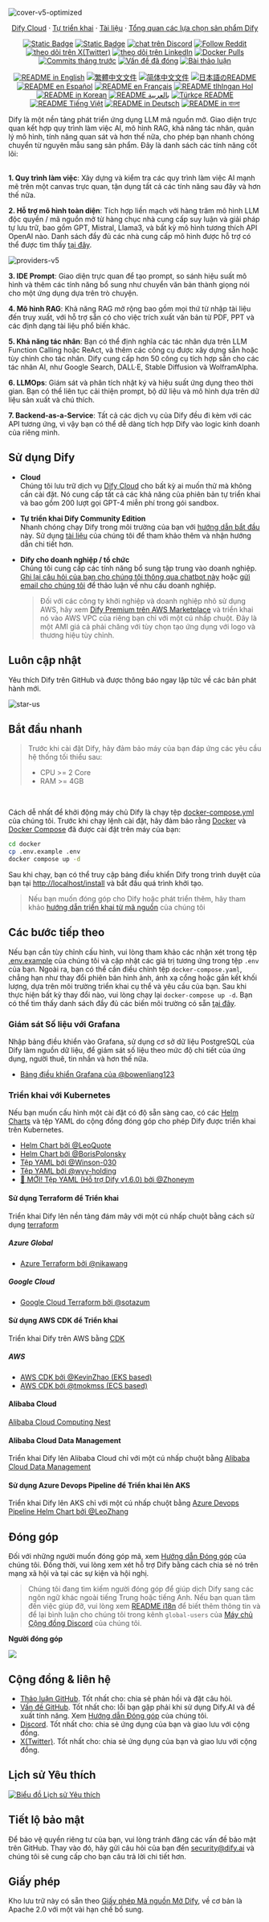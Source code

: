 ![cover-v5-optimized](../../images/GitHub_README_if.png)

<p align="center">
  <a href="https://cloud.dify.ai">Dify Cloud</a> ·
  <a href="https://docs.dify.ai/getting-started/install-self-hosted">Tự triển khai</a> ·
  <a href="https://docs.dify.ai">Tài liệu</a> ·
  <a href="https://dify.ai/pricing">Tổng quan các lựa chọn sản phẩm Dify</a>
</p>

<p align="center">
    <a href="https://dify.ai" target="_blank">
        <img alt="Static Badge" src="https://img.shields.io/badge/Product-F04438"></a>
    <a href="https://dify.ai/pricing" target="_blank">
        <img alt="Static Badge" src="https://img.shields.io/badge/free-pricing?logo=free&color=%20%23155EEF&label=pricing&labelColor=%20%23528bff"></a>
    <a href="https://discord.gg/FngNHpbcY7" target="_blank">
        <img src="https://img.shields.io/discord/1082486657678311454?logo=discord&labelColor=%20%235462eb&logoColor=%20%23f5f5f5&color=%20%235462eb"
            alt="chat trên Discord"></a>
    <a href="https://reddit.com/r/difyai" target="_blank">  
        <img src="https://img.shields.io/reddit/subreddit-subscribers/difyai?style=plastic&logo=reddit&label=r%2Fdifyai&labelColor=white"
            alt="Follow Reddit"></a>
    <a href="https://twitter.com/intent/follow?screen_name=dify_ai" target="_blank">
        <img src="https://img.shields.io/twitter/follow/dify_ai?logo=X&color=%20%23f5f5f5"
            alt="theo dõi trên X(Twitter)"></a>
    <a href="https://www.linkedin.com/company/langgenius/" target="_blank">
        <img src="https://custom-icon-badges.demolab.com/badge/LinkedIn-0A66C2?logo=linkedin-white&logoColor=fff"
            alt="theo dõi trên LinkedIn"></a>
    <a href="https://hub.docker.com/u/langgenius" target="_blank">
        <img alt="Docker Pulls" src="https://img.shields.io/docker/pulls/langgenius/dify-web?labelColor=%20%23FDB062&color=%20%23f79009"></a>
    <a href="https://github.com/criminalist/dify/graphs/commit-activity" target="_blank">
        <img alt="Commits tháng trước" src="https://img.shields.io/github/commit-activity/m/langgenius/dify?labelColor=%20%2332b583&color=%20%2312b76a"></a>
    <a href="https://github.com/criminalist/dify/" target="_blank">
        <img alt="Vấn đề đã đóng" src="https://img.shields.io/github/issues-search?query=repo%3Alanggenius%2Fdify%20is%3Aclosed&label=issues%20closed&labelColor=%20%237d89b0&color=%20%235d6b98"></a>
    <a href="https://github.com/criminalist/dify/discussions/" target="_blank">
        <img alt="Bài thảo luận" src="https://img.shields.io/github/discussions/langgenius/dify?labelColor=%20%239b8afb&color=%20%237a5af8"></a>
</p>

<p align="center">
  <a href="../../README.md"><img alt="README in English" src="https://img.shields.io/badge/English-d9d9d9"></a>
  <a href="../zh-TW/README.md"><img alt="繁體中文文件" src="https://img.shields.io/badge/繁體中文-d9d9d9"></a>
  <a href="../zh-CN/README.md"><img alt="简体中文文件" src="https://img.shields.io/badge/简体中文-d9d9d9"></a>
  <a href="../ja-JP/README.md"><img alt="日本語のREADME" src="https://img.shields.io/badge/日本語-d9d9d9"></a>
  <a href="../es-ES/README.md"><img alt="README en Español" src="https://img.shields.io/badge/Español-d9d9d9"></a>
  <a href="../fr-FR/README.md"><img alt="README en Français" src="https://img.shields.io/badge/Français-d9d9d9"></a>
  <a href="../tlh/README.md"><img alt="README tlhIngan Hol" src="https://img.shields.io/badge/Klingon-d9d9d9"></a>
  <a href="../ko-KR/README.md"><img alt="README in Korean" src="https://img.shields.io/badge/한국어-d9d9d9"></a>
  <a href="../ar-SA/README.md"><img alt="README بالعربية" src="https://img.shields.io/badge/العربية-d9d9d9"></a>
  <a href="../tr-TR/README.md"><img alt="Türkçe README" src="https://img.shields.io/badge/Türkçe-d9d9d9"></a>
  <a href="../vi-VN/README.md"><img alt="README Tiếng Việt" src="https://img.shields.io/badge/Ti%E1%BA%BFng%20Vi%E1%BB%87t-d9d9d9"></a>
  <a href="../de-DE/README.md"><img alt="README in Deutsch" src="https://img.shields.io/badge/German-d9d9d9"></a>
  <a href="../bn-BD/README.md"><img alt="README in বাংলা" src="https://img.shields.io/badge/বাংলা-d9d9d9"></a>
</p>

Dify là một nền tảng phát triển ứng dụng LLM mã nguồn mở. Giao diện trực quan kết hợp quy trình làm việc AI, mô hình RAG, khả năng tác nhân, quản lý mô hình, tính năng quan sát và hơn thế nữa, cho phép bạn nhanh chóng chuyển từ nguyên mẫu sang sản phẩm. Đây là danh sách các tính năng cốt lõi:
</br> </br>

**1. Quy trình làm việc**:
Xây dựng và kiểm tra các quy trình làm việc AI mạnh mẽ trên một canvas trực quan, tận dụng tất cả các tính năng sau đây và hơn thế nữa.

**2. Hỗ trợ mô hình toàn diện**:
Tích hợp liền mạch với hàng trăm mô hình LLM độc quyền / mã nguồn mở từ hàng chục nhà cung cấp suy luận và giải pháp tự lưu trữ, bao gồm GPT, Mistral, Llama3, và bất kỳ mô hình tương thích API OpenAI nào. Danh sách đầy đủ các nhà cung cấp mô hình được hỗ trợ có thể được tìm thấy [tại đây](https://docs.dify.ai/getting-started/readme/model-providers).

![providers-v5](https://github.com/criminalist/dify/assets/13230914/5a17bdbe-097a-4100-8363-40255b70f6e3)

**3. IDE Prompt**:
Giao diện trực quan để tạo prompt, so sánh hiệu suất mô hình và thêm các tính năng bổ sung như chuyển văn bản thành giọng nói cho một ứng dụng dựa trên trò chuyện.

**4. Mô hình RAG**:
Khả năng RAG mở rộng bao gồm mọi thứ từ nhập tài liệu đến truy xuất, với hỗ trợ sẵn có cho việc trích xuất văn bản từ PDF, PPT và các định dạng tài liệu phổ biến khác.

**5. Khả năng tác nhân**:
Bạn có thể định nghĩa các tác nhân dựa trên LLM Function Calling hoặc ReAct, và thêm các công cụ được xây dựng sẵn hoặc tùy chỉnh cho tác nhân. Dify cung cấp hơn 50 công cụ tích hợp sẵn cho các tác nhân AI, như Google Search, DALL·E, Stable Diffusion và WolframAlpha.

**6. LLMOps**:
Giám sát và phân tích nhật ký và hiệu suất ứng dụng theo thời gian. Bạn có thể liên tục cải thiện prompt, bộ dữ liệu và mô hình dựa trên dữ liệu sản xuất và chú thích.

**7. Backend-as-a-Service**:
Tất cả các dịch vụ của Dify đều đi kèm với các API tương ứng, vì vậy bạn có thể dễ dàng tích hợp Dify vào logic kinh doanh của riêng mình.

## Sử dụng Dify

- **Cloud </br>**
  Chúng tôi lưu trữ dịch vụ [Dify Cloud](https://dify.ai) cho bất kỳ ai muốn thử mà không cần cài đặt. Nó cung cấp tất cả các khả năng của phiên bản tự triển khai và bao gồm 200 lượt gọi GPT-4 miễn phí trong gói sandbox.

- **Tự triển khai Dify Community Edition</br>**
  Nhanh chóng chạy Dify trong môi trường của bạn với [hướng dẫn bắt đầu](#quick-start) này.
  Sử dụng [tài liệu](https://docs.dify.ai) của chúng tôi để tham khảo thêm và nhận hướng dẫn chi tiết hơn.

- **Dify cho doanh nghiệp / tổ chức</br>**
  Chúng tôi cung cấp các tính năng bổ sung tập trung vào doanh nghiệp. [Ghi lại câu hỏi của bạn cho chúng tôi thông qua chatbot này](https://udify.app/chat/22L1zSxg6yW1cWQg) hoặc [gửi email cho chúng tôi](mailto:business@dify.ai?subject=%5BGitHub%5DBusiness%20License%20Inquiry) để thảo luận về nhu cầu doanh nghiệp. </br>

  > Đối với các công ty khởi nghiệp và doanh nghiệp nhỏ sử dụng AWS, hãy xem [Dify Premium trên AWS Marketplace](https://aws.amazon.com/marketplace/pp/prodview-t22mebxzwjhu6) và triển khai nó vào AWS VPC của riêng bạn chỉ với một cú nhấp chuột. Đây là một AMI giá cả phải chăng với tùy chọn tạo ứng dụng với logo và thương hiệu tùy chỉnh.

## Luôn cập nhật

Yêu thích Dify trên GitHub và được thông báo ngay lập tức về các bản phát hành mới.

![star-us](https://github.com/criminalist/dify/assets/13230914/b823edc1-6388-4e25-ad45-2f6b187adbb4)

## Bắt đầu nhanh

> Trước khi cài đặt Dify, hãy đảm bảo máy của bạn đáp ứng các yêu cầu hệ thống tối thiểu sau:
>
> - CPU >= 2 Core
> - RAM >= 4GB

</br>

Cách dễ nhất để khởi động máy chủ Dify là chạy tệp [docker-compose.yml](../../docker/docker-compose.yaml) của chúng tôi. Trước khi chạy lệnh cài đặt, hãy đảm bảo rằng [Docker](https://docs.docker.com/get-docker/) và [Docker Compose](https://docs.docker.com/compose/install/) đã được cài đặt trên máy của bạn:

```bash
cd docker
cp .env.example .env
docker compose up -d
```

Sau khi chạy, bạn có thể truy cập bảng điều khiển Dify trong trình duyệt của bạn tại [http://localhost/install](http://localhost/install) và bắt đầu quá trình khởi tạo.

> Nếu bạn muốn đóng góp cho Dify hoặc phát triển thêm, hãy tham khảo [hướng dẫn triển khai từ mã nguồn](https://docs.dify.ai/getting-started/install-self-hosted/local-source-code) của chúng tôi

## Các bước tiếp theo

Nếu bạn cần tùy chỉnh cấu hình, vui lòng tham khảo các nhận xét trong tệp [.env.example](../../docker/.env.example) của chúng tôi và cập nhật các giá trị tương ứng trong tệp `.env` của bạn. Ngoài ra, bạn có thể cần điều chỉnh tệp `docker-compose.yaml`, chẳng hạn như thay đổi phiên bản hình ảnh, ánh xạ cổng hoặc gắn kết khối lượng, dựa trên môi trường triển khai cụ thể và yêu cầu của bạn. Sau khi thực hiện bất kỳ thay đổi nào, vui lòng chạy lại `docker-compose up -d`. Bạn có thể tìm thấy danh sách đầy đủ các biến môi trường có sẵn [tại đây](https://docs.dify.ai/getting-started/install-self-hosted/environments).

### Giám sát Số liệu với Grafana

Nhập bảng điều khiển vào Grafana, sử dụng cơ sở dữ liệu PostgreSQL của Dify làm nguồn dữ liệu, để giám sát số liệu theo mức độ chi tiết của ứng dụng, người thuê, tin nhắn và hơn thế nữa.

- [Bảng điều khiển Grafana của @bowenliang123](https://github.com/bowenliang123/dify-grafana-dashboard)

### Triển khai với Kubernetes

Nếu bạn muốn cấu hình một cài đặt có độ sẵn sàng cao, có các [Helm Charts](https://helm.sh/) và tệp YAML do cộng đồng đóng góp cho phép Dify được triển khai trên Kubernetes.

- [Helm Chart bởi @LeoQuote](https://github.com/douban/charts/tree/master/charts/dify)
- [Helm Chart bởi @BorisPolonsky](https://github.com/BorisPolonsky/dify-helm)
- [Tệp YAML bởi @Winson-030](https://github.com/Winson-030/dify-kubernetes)
- [Tệp YAML bởi @wyy-holding](https://github.com/wyy-holding/dify-k8s)
- [🚀 MỚI! Tệp YAML (Hỗ trợ Dify v1.6.0) bởi @Zhoneym](https://github.com/Zhoneym/DifyAI-Kubernetes)

#### Sử dụng Terraform để Triển khai

Triển khai Dify lên nền tảng đám mây với một cú nhấp chuột bằng cách sử dụng [terraform](https://www.terraform.io/)

##### Azure Global

- [Azure Terraform bởi @nikawang](https://github.com/nikawang/dify-azure-terraform)

##### Google Cloud

- [Google Cloud Terraform bởi @sotazum](https://github.com/DeNA/dify-google-cloud-terraform)

#### Sử dụng AWS CDK để Triển khai

Triển khai Dify trên AWS bằng [CDK](https://aws.amazon.com/cdk/)

##### AWS

- [AWS CDK bởi @KevinZhao (EKS based)](https://github.com/aws-samples/solution-for-deploying-dify-on-aws)
- [AWS CDK bởi @tmokmss (ECS based)](https://github.com/aws-samples/dify-self-hosted-on-aws)

#### Alibaba Cloud

[Alibaba Cloud Computing Nest](https://computenest.console.aliyun.com/service/instance/create/default?type=user&ServiceName=Dify%E7%A4%BE%E5%8C%BA%E7%89%88)

#### Alibaba Cloud Data Management

Triển khai Dify lên Alibaba Cloud chỉ với một cú nhấp chuột bằng [Alibaba Cloud Data Management](https://www.alibabacloud.com/help/en/dms/dify-in-invitational-preview/)

#### Sử dụng Azure Devops Pipeline để Triển khai lên AKS

Triển khai Dify lên AKS chỉ với một cú nhấp chuột bằng [Azure Devops Pipeline Helm Chart bởi @LeoZhang](https://github.com/Ruiruiz30/Dify-helm-chart-AKS)

## Đóng góp

Đối với những người muốn đóng góp mã, xem [Hướng dẫn Đóng góp](./CONTRIBUTING.md) của chúng tôi.
Đồng thời, vui lòng xem xét hỗ trợ Dify bằng cách chia sẻ nó trên mạng xã hội và tại các sự kiện và hội nghị.

> Chúng tôi đang tìm kiếm người đóng góp để giúp dịch Dify sang các ngôn ngữ khác ngoài tiếng Trung hoặc tiếng Anh. Nếu bạn quan tâm đến việc giúp đỡ, vui lòng xem [README i18n](https://github.com/criminalist/dify/blob/main/web/i18n-config/README.md) để biết thêm thông tin và để lại bình luận cho chúng tôi trong kênh `global-users` của [Máy chủ Cộng đồng Discord](https://discord.gg/8Tpq4AcN9c) của chúng tôi.

**Người đóng góp**

<a href="https://github.com/criminalist/dify/graphs/contributors">
  <img src="https://contrib.rocks/image?repo=langgenius/dify" />
</a>

## Cộng đồng & liên hệ

- [Thảo luận GitHub](https://github.com/criminalist/dify/discussions). Tốt nhất cho: chia sẻ phản hồi và đặt câu hỏi.
- [Vấn đề GitHub](https://github.com/criminalist/dify/issues). Tốt nhất cho: lỗi bạn gặp phải khi sử dụng Dify.AI và đề xuất tính năng. Xem [Hướng dẫn Đóng góp](./CONTRIBUTING.md) của chúng tôi.
- [Discord](https://discord.gg/FngNHpbcY7). Tốt nhất cho: chia sẻ ứng dụng của bạn và giao lưu với cộng đồng.
- [X(Twitter)](https://twitter.com/dify_ai). Tốt nhất cho: chia sẻ ứng dụng của bạn và giao lưu với cộng đồng.

## Lịch sử Yêu thích

[![Biểu đồ Lịch sử Yêu thích](https://api.star-history.com/svg?repos=langgenius/dify&type=Date)](https://star-history.com/#langgenius/dify&Date)

## Tiết lộ bảo mật

Để bảo vệ quyền riêng tư của bạn, vui lòng tránh đăng các vấn đề bảo mật trên GitHub. Thay vào đó, hãy gửi câu hỏi của bạn đến security@dify.ai và chúng tôi sẽ cung cấp cho bạn câu trả lời chi tiết hơn.

## Giấy phép

Kho lưu trữ này có sẵn theo [Giấy phép Mã nguồn Mở Dify](../../LICENSE), về cơ bản là Apache 2.0 với một vài hạn chế bổ sung.
